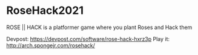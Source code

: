 # RoseHack2021
ROSE || HACK is a platformer game where you plant Roses and Hack them

Devpost: https://devpost.com/software/rose-hack-hxrz3p
Play it: http://arch.spongejr.com/rosehack/
